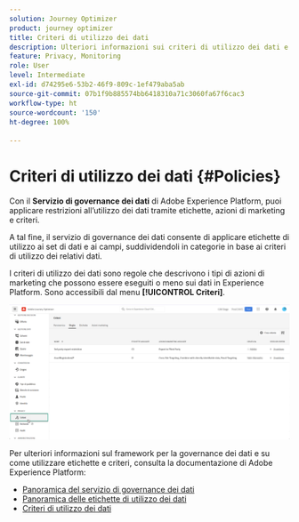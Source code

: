 ```yaml
---
solution: Journey Optimizer
product: journey optimizer
title: Criteri di utilizzo dei dati
description: Ulteriori informazioni sui criteri di utilizzo dei dati e sul servizio di governance dei dati.
feature: Privacy, Monitoring
role: User
level: Intermediate
exl-id: d74295e6-53b2-46f9-809c-1ef479aba5ab
source-git-commit: 07b1f9b885574bb6418310a71c3060fa67f6cac3
workflow-type: ht
source-wordcount: '150'
ht-degree: 100%

---
```


# Criteri di utilizzo dei dati {#Policies}


Con il **Servizio di governance dei dati** di Adobe Experience Platform, puoi applicare restrizioni all’utilizzo dei dati tramite etichette, azioni di marketing e criteri.

A tal fine, il servizio di governance dei dati consente di applicare etichette di utilizzo ai set di dati e ai campi, suddividendoli in categorie in base ai criteri di utilizzo dei relativi dati.

I criteri di utilizzo dei dati sono regole che descrivono i tipi di azioni di marketing che possono essere eseguiti o meno sui dati in Experience Platform. Sono accessibili dal menu **[!UICONTROL Criteri]**.

![](assets/policies.png)

Per ulteriori informazioni sul framework per la governance dei dati e su come utilizzare etichette e criteri, consulta la documentazione di Adobe Experience Platform:

* [Panoramica del servizio di governance dei dati](https://experienceleague.adobe.com/docs/experience-platform/data-governance/home.html?lang=it)
* [Panoramica delle etichette di utilizzo dei dati](https://experienceleague.adobe.com/docs/experience-platform/data-governance/labels/overview.html?lang=it)
* [Criteri di utilizzo dei dati](https://experienceleague.adobe.com/docs/experience-platform/data-governance/policies/overview.html?lang=it)
